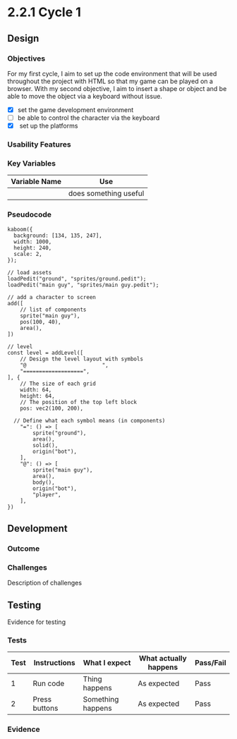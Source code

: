 # 2.2.1 Cycle 1

##

## Design

### Objectives

For my first cycle, I aim to set up the code environment that will be used throughout the project with  HTML so that my game can be played on a browser. With my second objective, I aim to insert a shape or object and be able to move the object via a keyboard without issue. &#x20;

* [x] set the game development environment
* [ ] be able to control the character via the keyboard&#x20;
* [x] &#x20;set up the platforms&#x20;

### Usability Features



### Key Variables

| Variable Name | Use                   |
| ------------- | --------------------- |
|               | does something useful |

### Pseudocode

```
kaboom({
  background: [134, 135, 247],
  width: 1000,
  height: 240,
  scale: 2,
});

// load assets
loadPedit("ground", "sprites/ground.pedit");
loadPedit("main guy", "sprites/main guy.pedit");

// add a character to screen
add([
	// list of components
	sprite("main guy"),
	pos(100, 40),
	area(),
])

// level 
const level = addLevel([
	// Design the level layout with symbols
	"@                        ",
	"===================",
], {
	// The size of each grid
	width: 64,
	height: 64,
	// The position of the top left block
	pos: vec2(100, 200),
	
  // Define what each symbol means (in components)
	"=": () => [
		sprite("ground"),
		area(),
		solid(),
		origin("bot"),
	],
	"@": () => [
		sprite("main guy"),
		area(),
		body(),
		origin("bot"),
		"player",
	],
})
```

## Development

### Outcome

### Challenges

Description of challenges

## Testing

Evidence for testing

### Tests

| Test | Instructions  | What I expect     | What actually happens | Pass/Fail |
| ---- | ------------- | ----------------- | --------------------- | --------- |
| 1    | Run code      | Thing happens     | As expected           | Pass      |
| 2    | Press buttons | Something happens | As expected           | Pass      |

### Evidence
